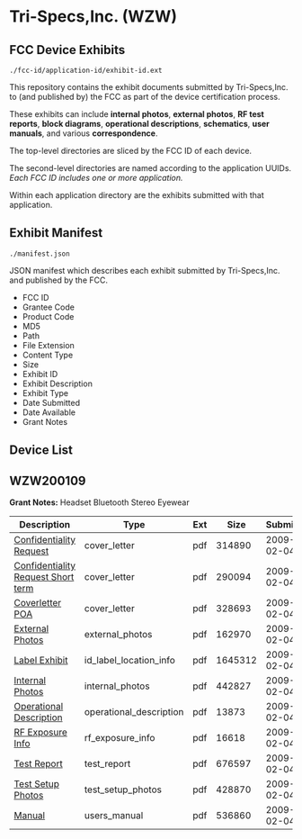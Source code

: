# Tri-Specs,Inc. (WZW)
## FCC Device Exhibits

```
./fcc-id/application-id/exhibit-id.ext
```

This repository contains the exhibit documents submitted by Tri-Specs,Inc. to (and published by) the FCC as part of the device certification process.

These exhibits can include **internal photos**, **external photos**, **RF test reports**, **block diagrams**, **operational descriptions**, **schematics**, **user manuals**, and various **correspondence**.

The top-level directories are sliced by the FCC ID of each device.

The second-level directories are named according to the application UUIDs. *Each FCC ID includes one or more application.*

Within each application directory are the exhibits submitted with that application. 

## Exhibit Manifest

```
./manifest.json
```

JSON manifest which describes each exhibit submitted by Tri-Specs,Inc. and published by the FCC.

- FCC ID
- Grantee Code
- Product Code
- MD5
- Path
- File Extension
- Content Type
- Size
- Exhibit ID
- Exhibit Description
- Exhibit Type
- Date Submitted
- Date Available
- Grant Notes

## Device List
## WZW200109
**Grant Notes:** Headset Bluetooth Stereo Eyewear

| Description | Type | Ext | Size | Submitted | Available |
| ----------- | ---- | --- | ---- | --------- | --------- |
| [Confidentiality Request](WZW200109/73bdb285373711106eb335346e5286c9/1064694.pdf) | cover_letter | pdf | 314890 | 2009-02-04 | 2009-02-04 |
| [Confidentiality Request Short term](WZW200109/73bdb285373711106eb335346e5286c9/1064695.pdf) | cover_letter | pdf | 290094 | 2009-02-04 | 2009-02-04 |
| [Coverletter POA](WZW200109/73bdb285373711106eb335346e5286c9/1064696.pdf) | cover_letter | pdf | 328693 | 2009-02-04 | 2009-02-04 |
| [External Photos](WZW200109/73bdb285373711106eb335346e5286c9/1064685.pdf) | external_photos | pdf | 162970 | 2009-02-04 | 2009-06-16 |
| [Label Exhibit](WZW200109/73bdb285373711106eb335346e5286c9/1064686.pdf) | id_label_location_info | pdf | 1645312 | 2009-02-04 | 2009-02-04 |
| [Internal Photos](WZW200109/73bdb285373711106eb335346e5286c9/1064687.pdf) | internal_photos | pdf | 442827 | 2009-02-04 | 2009-06-16 |
| [Operational Description](WZW200109/73bdb285373711106eb335346e5286c9/1064688.pdf) | operational_description | pdf | 13873 | 2009-02-04 | 2009-02-04 |
| [RF Exposure Info](WZW200109/73bdb285373711106eb335346e5286c9/1064693.pdf) | rf_exposure_info | pdf | 16618 | 2009-02-04 | 2009-02-04 |
| [Test Report](WZW200109/73bdb285373711106eb335346e5286c9/1064690.pdf) | test_report | pdf | 676597 | 2009-02-04 | 2009-02-04 |
| [Test Setup Photos](WZW200109/73bdb285373711106eb335346e5286c9/1064691.pdf) | test_setup_photos | pdf | 428870 | 2009-02-04 | 2009-06-16 |
| [Manual](WZW200109/73bdb285373711106eb335346e5286c9/1064692.pdf) | users_manual | pdf | 536860 | 2009-02-04 | 2009-06-16 |
